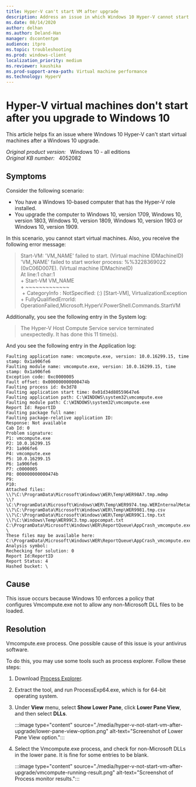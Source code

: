 ```yaml
---
title: Hyper-V can't start VM after upgrade
description: Address an issue in which Windows 10 Hyper-V cannot start virtual machines after a Windows 10 upgrade.
ms.date: 08/14/2020
author: delhan
ms.author: Deland-Han
manager: dscontentpm
audience: itpro
ms.topic: troubleshooting
ms.prod: windows-client
localization_priority: medium
ms.reviewer: kaushika
ms.prod-support-area-path: Virtual machine performance
ms.technology: HyperV  
---
```

# Hyper-V virtual machines don't start after you upgrade to Windows 10

This article helps fix an issue where Windows 10 Hyper-V can't start virtual machines after a Windows 10 upgrade.

_Original product version:_ &nbsp; Windows 10 - all editions  
_Original KB number:_ &nbsp; 4052082

## Symptoms

Consider the following scenario:

- You have a Windows 10-based computer that has the Hyper-V role installed.
- You upgrade the computer to Windows 10, version 1709, Windows 10, version 1803, Windows 10, version 1809, Windows 10, version 1903 or Windows 10, version 1909.

In this scenario, you cannot start virtual machines. Also, you receive the following error message:

> Start-VM: 'VM_NAME' failed to start. (Virtual machine IDMachineID)  
> 'VM_NAME' failed to start worker process: %%3228369022 (0xC06D007E). (Virtual machine IDMachineID)  
> At line:1 char:1  
> \+ Start-VM VM_NAME  
> \+ ~~~~~~~~~~~~~  
> \+ CategoryInfo : NotSpecified: (:) [Start-VM], VirtualizationException  
> \+ FullyQualifiedErrorId: OperationFailed,Microsoft.HyperV.PowerShell.Commands.StartVM

Additionally, you see the following entry in the System log:

> The Hyper-V Host Compute Service service terminated unexpectedly. It has done this 11 time(s).

And you see the following entry in the Application log:

```console
Faulting application name: vmcompute.exe, version: 10.0.16299.15, time stamp: 0x1a906fe6
Faulting module name: vmcompute.exe, version: 10.0.16299.15, time stamp: 0x1a906fe6
Exception code: 0xc0000005
Fault offset: 0x000000000000474b
Faulting process id: 0x3d78
Faulting application start time: 0x01d34d80559647e6
Faulting application path: C:\WINDOWS\system32\vmcompute.exe
Faulting module path: C:\WINDOWS\system32\vmcompute.exe
Report Id: ReportID
Faulting package full name:
Faulting package-relative application ID:
Response: Not available
Cab Id: 0
Problem signature:
P1: vmcompute.exe
P2: 10.0.16299.15
P3: 1a906fe6
P4: vmcompute.exe
P5: 10.0.16299.15
P6: 1a906fe6
P7: c0000005
P8: 000000000000474b
P9:
P10:
Attached files:
\\?\C:\ProgramData\Microsoft\Windows\WER\Temp\WER98A7.tmp.mdmp
\\?\C:\ProgramData\Microsoft\Windows\WER\Temp\WER9974.tmp.WERInternalMetadata.xml
\\?\C:\ProgramData\Microsoft\Windows\WER\Temp\WER9981.tmp.csv
\\?\C:\ProgramData\Microsoft\Windows\WER\Temp\WER99C1.tmp.txt
\\?\C:\Windows\Temp\WER99C3.tmp.appcompat.txt
C:\ProgramData\Microsoft\Windows\WER\ReportQueue\AppCrash_vmcompute.exe_101d36662442e0c1debf6dea58c1dd187cc5_51a43a19_cab_332099df\memory.hdmp \
These files may be available here:
C:\ProgramData\Microsoft\Windows\WER\ReportQueue\AppCrash_vmcompute.exe_101d36662442e0c1debf6dea58c1dd187cc5_51a43a19_cab_332099df
Analysis symbol:
Rechecking for solution: 0
Report Id:ReportID
Report Status: 4
Hashed bucket: \
```

## Cause

This issue occurs because Windows 10 enforces a policy that configures Vmcompute.exe not to allow any non-Microsoft DLL files to be loaded.

## Resolution

Vmcompute.exe process. One possible cause of this issue is your antivirus software.

To do this, you may use some tools such as process explorer. Follow these steps:

1. Download [Process Explorer](/sysinternals/downloads/process-explorer).
2. Extract the tool, and run ProcessExp64.exe, which is for 64-bit operating system.
3. Under **View** menu, select **Show Lower Pane**, click **Lower Pane View**, and then select **DLLs**.

    :::image type="content" source="./media/hyper-v-not-start-vm-after-upgrade/lower-pane-view-option.png" alt-text="Screenshot of Lower Pane View option.":::

4. Select the Vmcompute.exe process, and check for non-Microsoft DLLs in the lower pane. It is fine for some entries to be blank.

    :::image type="content" source="./media/hyper-v-not-start-vm-after-upgrade/vmcompute-running-result.png" alt-text="Screenshot of Process monitor results.":::
